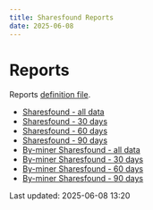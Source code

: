 ```yaml
---
title: Sharesfound Reports
date: 2025-06-08
---
```


# Reports

Reports [definition file](/conf/reports/sharesfound.yml).

* [Sharesfound - all data](/pages/reports/sharesfound/Sharesfound.html)
* [Sharesfound - 30 days](/pages/reports/sharesfound/Sharesfound-30-Days.html)
* [Sharesfound - 60 days](/pages/reports/sharesfound/Sharesfound-60-Days.html)
* [Sharesfound - 90 days](/pages/reports/sharesfound/Sharesfound-90-Days.html)
* [By-miner Sharesfound - all data](/pages/reports/sharesfound/By-miner-Sharesfound.html)
* [By-miner Sharesfound - 30 days](/pages/reports/sharesfound/By-miner-Sharesfound-30-Days.html)
* [By-miner Sharesfound - 60 days](/pages/reports/sharesfound/By-miner-Sharesfound-60-Days.html)
* [By-miner Sharesfound - 90 days](/pages/reports/sharesfound/By-miner-Sharesfound-90-Days.html)

Last updated: 2025-06-08 13:20
